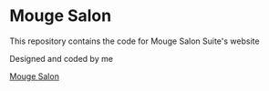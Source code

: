 <h1>Mouge Salon</h1>
<p>This repository contains the code for Mouge Salon Suite's website</p>
<p>Designed and coded by me </p>
<a href="https://mougesalon.com/">Mouge Salon</a>
